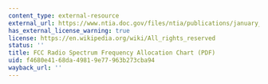 ```yaml
---
content_type: external-resource
external_url: https://www.ntia.doc.gov/files/ntia/publications/january_2016_spectrum_wall_chart.pdf
has_external_license_warning: true
license: https://en.wikipedia.org/wiki/All_rights_reserved
status: ''
title: FCC Radio Spectrum Frequency Allocation Chart (PDF)
uid: f4680e41-68da-4981-9e77-963b273cba94
wayback_url: ''
---
```

